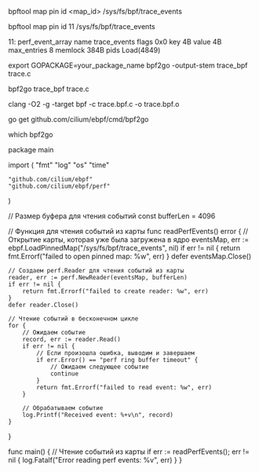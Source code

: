 

bpftool map pin id <map_id> /sys/fs/bpf/trace_events

bpftool map pin id 11 /sys/fs/bpf/trace_events


11: perf_event_array  name trace_events  flags 0x0
        key 4B  value 4B  max_entries 8  memlock 384B
        pids Load(4849)


export GOPACKAGE=your_package_name
bpf2go -output-stem trace_bpf trace.c

bpf2go trace_bpf trace.c





clang -O2 -g -target bpf -c trace.bpf.c -o trace.bpf.o

go get github.com/cilium/ebpf/cmd/bpf2go

which bpf2go


package main

import (
	"fmt"
	"log"
	"os"
	"time"

	"github.com/cilium/ebpf"
	"github.com/cilium/ebpf/perf"
)

// Размер буфера для чтения событий
const bufferLen = 4096

// Функция для чтения событий из карты
func readPerfEvents() error {
	// Открытие карты, которая уже была загружена в ядро
	eventsMap, err := ebpf.LoadPinnedMap("/sys/fs/bpf/trace_events", nil)
	if err != nil {
		return fmt.Errorf("failed to open pinned map: %w", err)
	}
	defer eventsMap.Close()

	// Создаем perf.Reader для чтения событий из карты
	reader, err := perf.NewReader(eventsMap, bufferLen)
	if err != nil {
		return fmt.Errorf("failed to create reader: %w", err)
	}
	defer reader.Close()

	// Чтение событий в бесконечном цикле
	for {
		// Ожидаем событие
		record, err := reader.Read()
		if err != nil {
			// Если произошла ошибка, выводим и завершаем
			if err.Error() == "perf ring buffer timeout" {
				// Ожидаем следующее событие
				continue
			}
			return fmt.Errorf("failed to read event: %w", err)
		}

		// Обрабатываем событие
		log.Printf("Received event: %+v\n", record)
	}
}

func main() {
	// Чтение событий из карты
	if err := readPerfEvents(); err != nil {
		log.Fatalf("Error reading perf events: %v", err)
	}
}
